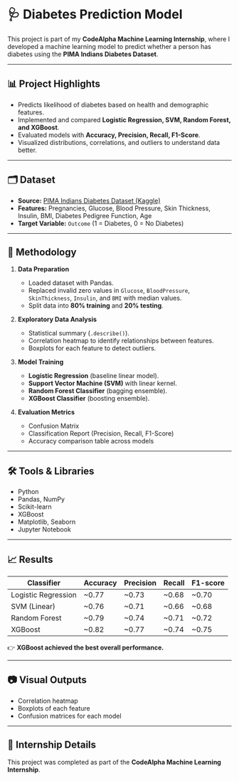 # 🩺 Diabetes Prediction Model

This project is part of my **CodeAlpha Machine Learning Internship**, where I developed a machine learning model to predict whether a person has diabetes using the **PIMA Indians Diabetes Dataset**.

---

## 📊 Project Highlights
- Predicts likelihood of diabetes based on health and demographic features.
- Implemented and compared **Logistic Regression, SVM, Random Forest, and XGBoost**.
- Evaluated models with **Accuracy, Precision, Recall, F1-Score**.
- Visualized distributions, correlations, and outliers to understand data better.

---

## 🗂 Dataset
- **Source:** [PIMA Indians Diabetes Dataset (Kaggle)](https://www.kaggle.com/datasets/uciml/pima-indians-diabetes-database)  
- **Features:** Pregnancies, Glucose, Blood Pressure, Skin Thickness, Insulin, BMI, Diabetes Pedigree Function, Age  
- **Target Variable:** `Outcome` (1 = Diabetes, 0 = No Diabetes)

---

## 🧠 Methodology
1. **Data Preparation**
   - Loaded dataset with Pandas.
   - Replaced invalid zero values in `Glucose`, `BloodPressure`, `SkinThickness`, `Insulin`, and `BMI` with median values.
   - Split data into **80% training** and **20% testing**.

2. **Exploratory Data Analysis**
   - Statistical summary (`.describe()`).
   - Correlation heatmap to identify relationships between features.
   - Boxplots for each feature to detect outliers.

3. **Model Training**
   - **Logistic Regression** (baseline linear model).
   - **Support Vector Machine (SVM)** with linear kernel.
   - **Random Forest Classifier** (bagging ensemble).
   - **XGBoost Classifier** (boosting ensemble).

4. **Evaluation Metrics**
   - Confusion Matrix
   - Classification Report (Precision, Recall, F1-Score)
   - Accuracy comparison table across models

---

## 🛠 Tools & Libraries
- Python  
- Pandas, NumPy  
- Scikit-learn  
- XGBoost  
- Matplotlib, Seaborn  
- Jupyter Notebook  

---

## 📈 Results
| Classifier           | Accuracy | Precision | Recall | F1-score |
|----------------------|----------|-----------|--------|----------|
| Logistic Regression  | ~0.77    | ~0.73     | ~0.68  | ~0.70    |
| SVM (Linear)         | ~0.76    | ~0.71     | ~0.66  | ~0.68    |
| Random Forest        | ~0.79    | ~0.74     | ~0.71  | ~0.72    |
| XGBoost              | ~0.82    | ~0.77     | ~0.74  | ~0.75    |

👉 **XGBoost achieved the best overall performance.**

---

## 📷 Visual Outputs
- Correlation heatmap  
- Boxplots of each feature  
- Confusion matrices for each model  

---

## 💼 Internship Details
This project was completed as part of the **CodeAlpha Machine Learning Internship**.
